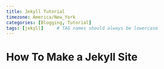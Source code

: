 ```yaml
---
title: Jekyll Tutorial
timezone: America/New_York
categories: [Blogging, Tutorial]
tags: [jekyll]     # TAG names should always be lowercase
---
```


# How To Make a Jekyll Site